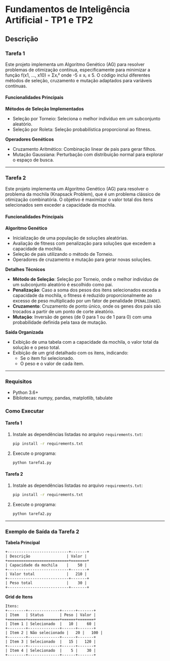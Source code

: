 # Fundamentos de Inteligência Artificial - TP1 e TP2

## Descrição

### Tarefa 1
Este projeto implementa um Algoritmo Genético (AG) para resolver problemas de otimização contínua, especificamente para minimizar a função f(x1, ..., x10) = Σxᵢ² onde -5 ≤ xᵢ ≤ 5. O código inclui diferentes métodos de seleção, cruzamento e mutação adaptados para variáveis contínuas.

#### Funcionalidades Principais

**Métodos de Seleção Implementados**
- Seleção por Torneio: Seleciona o melhor indivíduo em um subconjunto aleatório.
- Seleção por Roleta: Seleção probabilística proporcional ao fitness.

**Operadores Genéticos**
- Cruzamento Aritmético: Combinação linear de pais para gerar filhos.
- Mutação Gaussiana: Perturbação com distribuição normal para explorar o espaço de busca.

---

### Tarefa 2
Este projeto implementa um Algoritmo Genético (AG) para resolver o problema da mochila (Knapsack Problem), que é um problema clássico de otimização combinatória. O objetivo é maximizar o valor total dos itens selecionados sem exceder a capacidade da mochila.

#### Funcionalidades Principais

**Algoritmo Genético**
- Inicialização de uma população de soluções aleatórias.
- Avaliação de fitness com penalização para soluções que excedem a capacidade da mochila.
- Seleção de pais utilizando o método de Torneio.
- Operadores de cruzamento e mutação para gerar novas soluções.

**Detalhes Técnicos**
- **Método de Seleção**: Seleção por Torneio, onde o melhor indivíduo de um subconjunto aleatório é escolhido como pai.
- **Penalização**: Caso a soma dos pesos dos itens selecionados exceda a capacidade da mochila, o fitness é reduzido proporcionalmente ao excesso de peso multiplicado por um fator de penalidade (`PENALIDADE`).
- **Cruzamento**: Cruzamento de ponto único, onde os genes dos pais são trocados a partir de um ponto de corte aleatório.
- **Mutação**: Inversão de genes (de 0 para 1 ou de 1 para 0) com uma probabilidade definida pela taxa de mutação.

**Saída Organizada**
- Exibição de uma tabela com a capacidade da mochila, o valor total da solução e o peso total.
- Exibição de um grid detalhado com os itens, indicando:
  - Se o item foi selecionado.
  - O peso e o valor de cada item.

---

### Requisitos
- Python 3.6+
- Bibliotecas: numpy, pandas, matplotlib, tabulate

### Como Executar

#### Tarefa 1
1. Instale as dependências listadas no arquivo `requirements.txt`:
   ```bash
   pip install -r requirements.txt
   ```

2. Execute o programa:
   ```bash
   python tarefa1.py
   ```

#### Tarefa 2
1. Instale as dependências listadas no arquivo `requirements.txt`:
   ```bash
   pip install -r requirements.txt
   ```

2. Execute o programa:
   ```bash
   python tarefa2.py
   ```

---

### Exemplo de Saída da Tarefa 2
**Tabela Principal**
```
+---------------------------+-------+
| Descrição                | Valor |
+===========================+=======+
| Capacidade da mochila    |    50 |
+---------------------------+-------+
| Valor total              |   210 |
+---------------------------+-------+
| Peso total               |    30 |
+---------------------------+-------+
```

**Grid de Itens**
```
Itens:
+--------+--------------+------+-------+
| Item   | Status       | Peso | Valor |
+========+==============+======+=======+
| Item 1 | Selecionado  |   10 |    60 |
+--------+--------------+------+-------+
| Item 2 | Não selecionado |   20 |   100 |
+--------+--------------+------+-------+
| Item 3 | Selecionado  |   15 |   120 |
+--------+--------------+------+-------+
| Item 4 | Selecionado  |    5 |    30 |
+--------+--------------+------+-------+
```